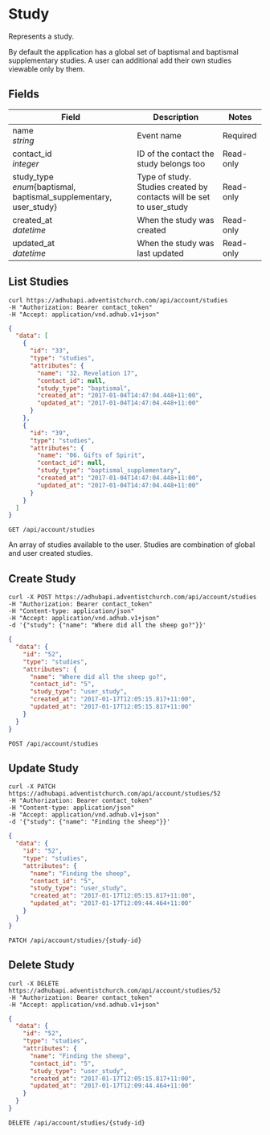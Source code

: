 # Study

Represents a study.

By default the application has a global set of baptismal and baptismal supplementary studies. A user can additional add their own studies viewable only by them.

## Fields

Field | Description | Notes
--------- | ------- | -------
name<br>*string* | Event name | Required
contact_id<br> *integer* | ID of the contact the study belongs too | Read-only
study_type<br>*enum*{baptismal, baptismal_supplementary, user_study} |  Type of study. Studies created by contacts will be set to user_study | Read-only
created_at<br>*datetime* | When the study was created | Read-only
updated_at<br>*datetime* | When the study was last updated | Read-only

## List Studies
```shell
curl https://adhubapi.adventistchurch.com/api/account/studies
-H "Authorization: Bearer contact_token"
-H "Accept: application/vnd.adhub.v1+json"
```

```json
{
  "data": [
    {
      "id": "33",
      "type": "studies",
      "attributes": {
        "name": "32. Revelation 17",
        "contact_id": null,
        "study_type": "baptismal",
        "created_at": "2017-01-04T14:47:04.448+11:00",
        "updated_at": "2017-01-04T14:47:04.448+11:00"
      }
    },
    {
      "id": "39",
      "type": "studies",
      "attributes": {
        "name": "06. Gifts of Spirit",
        "contact_id": null,
        "study_type": "baptismal_supplementary",
        "created_at": "2017-01-04T14:47:04.448+11:00",
        "updated_at": "2017-01-04T14:47:04.448+11:00"
      }
    }
  ]
}
```
`GET /api/account/studies`

An array of studies available to the user. Studies are combination of global and user created studies.


## Create Study
```shell
curl -X POST https://adhubapi.adventistchurch.com/api/account/studies
-H "Authorization: Bearer contact_token"
-H "Content-type: application/json"
-H "Accept: application/vnd.adhub.v1+json"
-d '{"study": {"name": "Where did all the sheep go?"}}'
```
```json
{
  "data": {
    "id": "52",
    "type": "studies",
    "attributes": {
      "name": "Where did all the sheep go?",
      "contact_id": "5",
      "study_type": "user_study",
      "created_at": "2017-01-17T12:05:15.817+11:00",
      "updated_at": "2017-01-17T12:05:15.817+11:00"
    }
  }
}
```

`POST /api/account/studies`

## Update Study

```shell
curl -X PATCH https://adhubapi.adventistchurch.com/api/account/studies/52
-H "Authorization: Bearer contact_token"
-H "Content-type: application/json"
-H "Accept: application/vnd.adhub.v1+json"
-d '{"study": {"name": "Finding the sheep"}}'
```
```json
{
  "data": {
    "id": "52",
    "type": "studies",
    "attributes": {
      "name": "Finding the sheep",
      "contact_id": "5",
      "study_type": "user_study",
      "created_at": "2017-01-17T12:05:15.817+11:00",
      "updated_at": "2017-01-17T12:09:44.464+11:00"
    }
  }
}
```

`PATCH /api/account/studies/{study-id}`

## Delete Study
```shell
curl -X DELETE https://adhubapi.adventistchurch.com/api/account/studies/52
-H "Authorization: Bearer contact_token"
-H "Accept: application/vnd.adhub.v1+json"
```
```json
{
  "data": {
    "id": "52",
    "type": "studies",
    "attributes": {
      "name": "Finding the sheep",
      "contact_id": "5",
      "study_type": "user_study",
      "created_at": "2017-01-17T12:05:15.817+11:00",
      "updated_at": "2017-01-17T12:09:44.464+11:00"
    }
  }
}
```

`DELETE /api/account/studies/{study-id}`